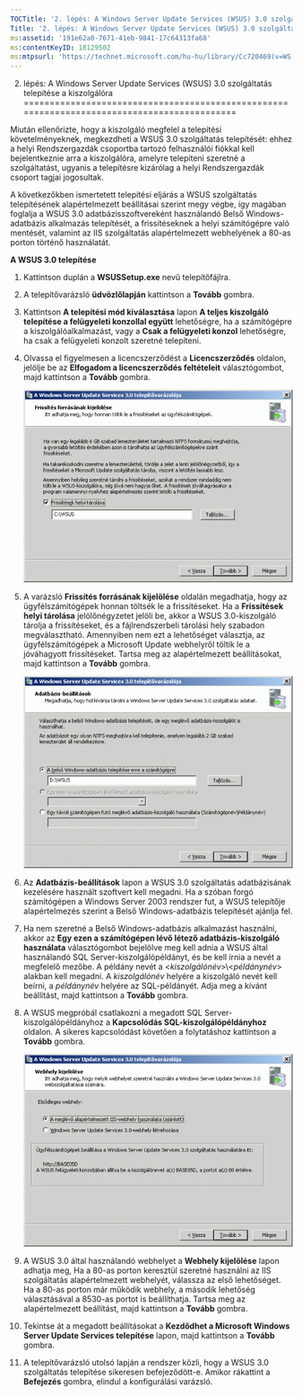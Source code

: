 ```yaml
---
TOCTitle: '2. lépés: A Windows Server Update Services (WSUS) 3.0 szolgáltatás telepítése a kiszolgálóra'
Title: '2. lépés: A Windows Server Update Services (WSUS) 3.0 szolgáltatás telepítése a kiszolgálóra'
ms:assetid: '191e62a0-7671-41eb-9841-17c64313fa68'
ms:contentKeyID: 18129502
ms:mtpsurl: 'https://technet.microsoft.com/hu-hu/library/Cc720469(v=WS.10)'
---
```


2. lépés: A Windows Server Update Services (WSUS) 3.0 szolgáltatás telepítése a kiszolgálóra
============================================================================================

Miután ellenőrizte, hogy a kiszolgáló megfelel a telepítési követelményeknek, megkezdheti a WSUS 3.0 szolgáltatás telepítését: ehhez a helyi Rendszergazdák csoportba tartozó felhasználói fiókkal kell bejelentkeznie arra a kiszolgálóra, amelyre telepíteni szeretné a szolgáltatást, ugyanis a telepítésre kizárólag a helyi Rendszergazdák csoport tagjai jogosultak.

A következőkben ismertetett telepítési eljárás a WSUS szolgáltatás telepítésének alapértelmezett beállításai szerint megy végbe, így magában foglalja a WSUS 3.0 adatbázisszoftvereként használandó Belső Windows-adatbázis alkalmazás telepítését, a frissítéseknek a helyi számítógépre való mentését, valamint az IIS szolgáltatás alapértelmezett webhelyének a 80-as porton történő használatát.

**A WSUS 3.0 telepítése**
1.  Kattintson duplán a **WSUSSetup.exe** nevű telepítőfájlra.

2.  A telepítővarázsló **üdvözlőlapján** kattintson a **Tovább** gombra.

3.  Kattintson **A telepítési mód kiválasztása** lapon **A teljes kiszolgáló telepítése a felügyeleti konzollal együtt** lehetőségre, ha a számítógépre a kiszolgálóalkalmazást, vagy a **Csak a felügyeleti konzol** lehetőségre, ha csak a felügyeleti konzolt szeretné telepíteni.

4.  Olvassa el figyelmesen a licencszerződést a **Licencszerződés** oldalon, jelölje be az **Elfogadom a licencszerződés feltételeit** választógombot, majd kattintson a **Tovább** gombra.

    ![](images/Cc720469.fa6ac6a6-6814-4b7e-96e8-e08af5e534b8(WS.10).gif)

5.  A varázsló **Frissítés forrásának kijelölése** oldalán megadhatja, hogy az ügyfélszámítógépek honnan töltsék le a frissítéseket. Ha a **Frissítések helyi tárolása** jelölőnégyzetet jelöli be, akkor a WSUS 3.0-kiszolgáló tárolja a frissítéseket, és a fájlrendszerbeli tárolási hely szabadon megválasztható. Amennyiben nem ezt a lehetőséget választja, az ügyfélszámítógépek a Microsoft Update webhelyről töltik le a jóváhagyott frissítéseket. Tartsa meg az alapértelmezett beállításokat, majd kattintson a **Tovább** gombra.

    ![](images/Cc720469.c8bac396-ca39-4491-8b0c-742a0e470535(WS.10).gif)

6.  Az **Adatbázis-beállítások** lapon a WSUS 3.0 szolgáltatás adatbázisának kezelésére használt szoftvert kell megadni. Ha a szóban forgó számítógépen a Windows Server 2003 rendszer fut, a WSUS telepítője alapértelmezés szerint a Belső Windows-adatbázis telepítését ajánlja fel.

7.  Ha nem szeretné a Belső Windows-adatbázis alkalmazást használni, akkor az **Egy ezen a számítógépen lévő létező adatbázis-kiszolgáló használata** választógombot bejelölve meg kell adnia a WSUS által használandó SQL Server-kiszolgálópéldányt, és be kell írnia a nevét a megfelelő mezőbe. A példány nevét a &lt;*kiszolgálónév*&gt;\\&lt;*példánynév*&gt; alakban kell megadni. A *kiszolgálónév* helyére a kiszolgáló nevét kell beírni, a *példánynév* helyére az SQL-példányét. Adja meg a kívánt beállítást, majd kattintson a **Tovább** gombra.

8.  A WSUS megpróbál csatlakozni a megadott SQL Server-kiszolgálópéldányhoz a **Kapcsolódás SQL-kiszolgálópéldányhoz** oldalon. A sikeres kapcsolódást követően a folytatáshoz kattintson a **Tovább** gombra.

    ![](images/Cc720469.36c6af0c-a61e-4151-ae50-c754a106cb1b(WS.10).gif)

9.  A WSUS 3.0 által használandó webhelyet a **Webhely kijelölése** lapon adhatja meg, Ha a 80-as porton keresztül szeretné használni az IIS szolgáltatás alapértelmezett webhelyét, válassza az első lehetőséget. Ha a 80-as porton már működik webhely, a második lehetőség választásával a 8530-as portot is beállíthatja. Tartsa meg az alapértelmezett beállítást, majd kattintson a **Tovább** gombra.

10. Tekintse át a megadott beállításokat a **Kezdődhet a Microsoft Windows Server Update Services telepítése** lapon, majd kattintson a **Tovább** gombra.

11. A telepítővarázsló utolsó lapján a rendszer közli, hogy a WSUS 3.0 szolgáltatás telepítése sikeresen befejeződött-e. Amikor rákattint a **Befejezés** gombra, elindul a konfigurálási varázsló.
